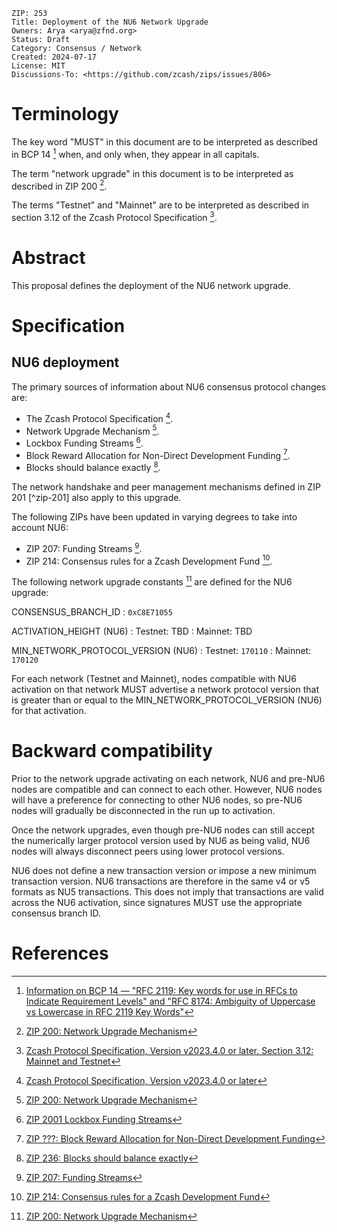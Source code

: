 
    ZIP: 253
    Title: Deployment of the NU6 Network Upgrade
    Owners: Arya <arya@zfnd.org>
    Status: Draft
    Category: Consensus / Network
    Created: 2024-07-17
    License: MIT
    Discussions-To: <https://github.com/zcash/zips/issues/806>

# Terminology

The key word "MUST" in this document are to be interpreted as described in
BCP 14 [^BCP14] when, and only when, they appear in all capitals.

The term "network upgrade" in this document is to be interpreted as described in ZIP 200 [^zip-0200].

The terms "Testnet" and "Mainnet" are to be interpreted as described in
section 3.12 of the Zcash Protocol Specification  [^protocol-networks].

# Abstract

This proposal defines the deployment of the NU6 network upgrade.

# Specification

## NU6 deployment

<!-- TODO: Update these references once ZIP numbers are assigned to the draft ZIPs -->

The primary sources of information about NU6 consensus protocol changes are:

* The Zcash Protocol Specification [^protocol].
* Network Upgrade Mechanism [^zip-0200].
* Lockbox Funding Streams [^zip-2001].
* Block Reward Allocation for Non-Direct Development Funding [^draft-nuttycom-funding-allocation].
* Blocks should balance exactly [^zip-0236].


The network handshake and peer management mechanisms defined in ZIP 201 [^zip-201] also apply to this upgrade.

The following ZIPs have been updated in varying degrees to take into account NU6:

* ZIP 207: Funding Streams [^zip-0207].
* ZIP 214: Consensus rules for a Zcash Development Fund [^zip-0214].

The following network upgrade constants [^zip-0200] are defined for the NU6 upgrade:

CONSENSUS_BRANCH_ID
: `0xC8E71055`

ACTIVATION_HEIGHT (NU6)
: Testnet: TBD
: Mainnet: TBD

MIN_NETWORK_PROTOCOL_VERSION (NU6)
: Testnet: `170110`
: Mainnet: `170120`

For each network (Testnet and Mainnet), nodes compatible with NU6 activation on that network MUST advertise a network protocol version that is greater than or equal to the MIN_NETWORK_PROTOCOL_VERSION (NU6) for that activation.

# Backward compatibility

Prior to the network upgrade activating on each network, NU6 and pre-NU6 nodes are compatible and can connect to each other. However, NU6 nodes will have a preference for connecting to other NU6 nodes, so pre-NU6 nodes will gradually be disconnected in the run up to activation.

Once the network upgrades, even though pre-NU6 nodes can still accept the numerically larger protocol version used by NU6 as being valid, NU6 nodes will always disconnect peers using lower protocol versions.

NU6 does not define a new transaction version or impose a new minimum transaction version. NU6 transactions are therefore in the same v4 or v5 formats as NU5 transactions. This does not imply that transactions are valid across the NU6 activation, since signatures MUST use the appropriate consensus branch ID.

# References

[^BCP14]: [Information on BCP 14 — "RFC 2119: Key words for use in RFCs to Indicate Requirement Levels" and "RFC 8174: Ambiguity of Uppercase vs Lowercase in RFC 2119 Key Words"](https://www.rfc-editor.org/info/bcp14)

[^zip-0200]: [ZIP 200: Network Upgrade Mechanism](zip-0200.rst)

[^protocol-networks]: [Zcash Protocol Specification, Version v2023.4.0 or later. Section 3.12: Mainnet and Testnet](protocol/protocol.pdf#networks)

[^protocol]: [Zcash Protocol Specification, Version v2023.4.0 or later](protocol/protocol.pdf)

[^zip-2001]: [ZIP 2001 Lockbox Funding Streams](draft-nuttycom-lockbox-streams.rst)

[^zip-0236]: [ZIP 236: Blocks should balance exactly](draft-hopwood-coinbase-balance.rst)

[^draft-nuttycom-funding-allocation]: [ZIP ???: Block Reward Allocation for Non-Direct Development Funding](draft-nuttycom-funding-allocation.rst)

[^zip-0201]: [ZIP 201: Network Peer Management for Overwinter](zip-0201.rst)

[^zip-0207]: [ZIP 207: Funding Streams](zip-0207.rst)

[^zip-0214]: [ZIP 214: Consensus rules for a Zcash Development Fund](zip-0214.rst)
